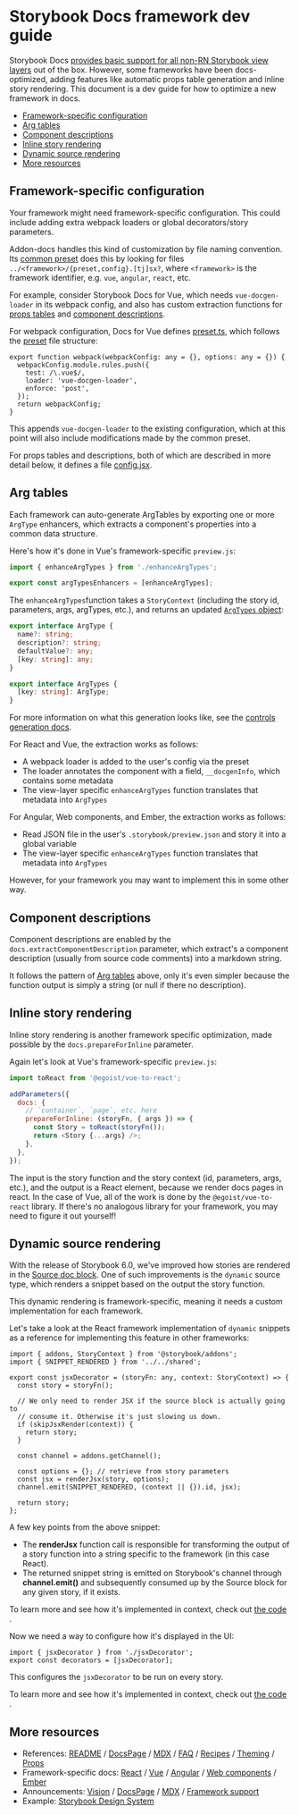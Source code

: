 <h1>Storybook Docs framework dev guide</h1>

Storybook Docs [provides basic support for all non-RN Storybook view layers](../README.md#framework-support) out of the box. However, some frameworks have been docs-optimized, adding features like automatic props table generation and inline story rendering. This document is a dev guide for how to optimize a new framework in docs.

- [Framework-specific configuration](#framework-specific-configuration)
- [Arg tables](#arg-tables)
- [Component descriptions](#component-descriptions)
- [Inline story rendering](#inline-story-rendering)
- [Dynamic source rendering](#dynamic-source-rendering)
- [More resources](#more-resources)

## Framework-specific configuration

Your framework might need framework-specific configuration. This could include adding extra webpack loaders or global decorators/story parameters.

Addon-docs handles this kind of customization by file naming convention. Its [common preset](https://github.com/storybookjs/storybook/blob/next/addons/docs/src/frameworks/common/preset.ts) does this by looking for files `../<framework>/{preset,config}.[tj]sx?`, where `<framework>` is the framework identifier, e.g. `vue`, `angular`, `react`, etc.

For example, consider Storybook Docs for Vue, which needs `vue-docgen-loader` in its webpack config, and also has custom extraction functions for [props tables](#props-tables) and [component descriptions](#component-descriptions).

For webpack configuration, Docs for Vue defines [preset.ts](https://github.com/storybookjs/storybook/blob/next/addons/docs/src/frameworks/vue/preset.ts), which follows the [preset](https://storybook.js.org/docs/vue/api/presets) file structure:

```
export function webpack(webpackConfig: any = {}, options: any = {}) {
  webpackConfig.module.rules.push({
    test: /\.vue$/,
    loader: 'vue-docgen-loader',
    enforce: 'post',
  });
  return webpackConfig;
}
```

This appends `vue-docgen-loader` to the existing configuration, which at this point will also include modifications made by the common preset.

For props tables and descriptions, both of which are described in more detail below, it defines a file [config.jsx](https://github.com/storybookjs/storybook/blob/next/addons/docs/src/frameworks/vue/config.jsx).

## Arg tables

Each framework can auto-generate ArgTables by exporting one or more `ArgType` enhancers, which extracts a component's properties into a common data structure.

Here's how it's done in Vue's framework-specific `preview.js`:

```js
import { enhanceArgTypes } from './enhanceArgTypes';

export const argTypesEnhancers = [enhanceArgTypes];
```

The `enhanceArgTypes`function takes a `StoryContext` (including the story id, parameters, args, argTypes, etc.), and returns an updated [`ArgTypes` object](https://github.com/storybookjs/storybook/blob/master/lib/addons/src/types.ts#L38-L47):

```ts
export interface ArgType {
  name?: string;
  description?: string;
  defaultValue?: any;
  [key: string]: any;
}

export interface ArgTypes {
  [key: string]: ArgType;
}
```

For more information on what this generation looks like, see the [controls generation docs](https://github.com/storybookjs/storybook/blob/next/addons/controls/README.md#my-controls-arent-being-auto-generated-what-should-i-do).

For React and Vue, the extraction works as follows:

- A webpack loader is added to the user's config via the preset
- The loader annotates the component with a field, `__docgenInfo`, which contains some metadata
- The view-layer specific `enhanceArgTypes` function translates that metadata into `ArgTypes`

For Angular, Web components, and Ember, the extraction works as follows:

- Read JSON file in the user's `.storybook/preview.json` and story it into a global variable
- The view-layer specific `enhanceArgTypes` function translates that metadata into `ArgTypes`

However, for your framework you may want to implement this in some other way.

## Component descriptions

Component descriptions are enabled by the `docs.extractComponentDescription` parameter, which extract's a component description (usually from source code comments) into a markdown string.

It follows the pattern of [Arg tables](#arg-tables) above, only it's even simpler because the function output is simply a string (or null if there no description).

## Inline story rendering

Inline story rendering is another framework specific optimization, made possible by the `docs.prepareForInline` parameter.

Again let's look at Vue's framework-specific `preview.js`:

```js
import toReact from '@egoist/vue-to-react';

addParameters({
  docs: {
    // `container`, `page`, etc. here
    prepareForInline: (storyFn, { args }) => {
      const Story = toReact(storyFn());
      return <Story {...args} />;
    },
  },
});
```

The input is the story function and the story context (id, parameters, args, etc.), and the output is a React element, because we render docs pages in react. In the case of Vue, all of the work is done by the `@egoist/vue-to-react` library. If there's no analogous library for your framework, you may need to figure it out yourself!

## Dynamic source rendering

With the release of Storybook 6.0, we've improved how stories are rendered in the [Source doc block](https://storybook.js.org/docs/react/writing-docs/doc-blocks#source). One of such improvements is the `dynamic` source type, which renders a snippet based on the output the story function.

This dynamic rendering is framework-specific, meaning it needs a custom implementation for each framework.

Let's take a look at the React framework implementation of `dynamic` snippets as a reference for implementing this feature in other frameworks:

```tsx
import { addons, StoryContext } from '@storybook/addons';
import { SNIPPET_RENDERED } from '../../shared';

export const jsxDecorator = (storyFn: any, context: StoryContext) => {
  const story = storyFn();

  // We only need to render JSX if the source block is actually going to
  // consume it. Otherwise it's just slowing us down.
  if (skipJsxRender(context)) {
    return story;
  }

  const channel = addons.getChannel();

  const options = {}; // retrieve from story parameters
  const jsx = renderJsx(story, options);
  channel.emit(SNIPPET_RENDERED, (context || {}).id, jsx);

  return story;
};
```

A few key points from the above snippet:

- The **renderJsx** function call is responsible for transforming the output of a story function into a string specific to the framework (in this case React).
- The returned snippet string is emitted on Storybook's channel through **channel.emit()** and subsequently consumed up by the Source block for any given story, if it exists.

<div class="aside">
 To learn more and see how it's implemented in context, check out <a href="https://github.com/storybookjs/storybook/blob/next/addons/docs/src/frameworks/react/jsxDecorator.tsx">the code</a> .
</div>

Now we need a way to configure how it's displayed in the UI:

```tsx
import { jsxDecorator } from './jsxDecorator';
export const decorators = [jsxDecorator];
```

This configures the `jsxDecorator` to be run on every story.

<div class="aside">
 To learn more and see how it's implemented in context, check out <a href="https://github.com/storybookjs/storybook/blob/next/addons/docs/src/frameworks/react/jsxDecorator.tsx">the code</a> .
</div>

## More resources

- References: [README](../README.md) / [DocsPage](docspage.md) / [MDX](mdx.md) / [FAQ](faq.md) / [Recipes](recipes.md) / [Theming](theming.md) / [Props](props-tables.md)
- Framework-specific docs: [React](../react/README.md) / [Vue](../vue/README.md) / [Angular](../angular/README.md) / [Web components](../web-components/README.md) / [Ember](../ember/README.md)
- Announcements: [Vision](https://medium.com/storybookjs/storybook-docs-sneak-peak-5be78445094a) / [DocsPage](https://medium.com/storybookjs/storybook-docspage-e185bc3622bf) / [MDX](https://medium.com/storybookjs/rich-docs-with-storybook-mdx-61bc145ae7bc) / [Framework support](https://medium.com/storybookjs/storybook-docs-for-new-frameworks-b1f6090ee0ea)
- Example: [Storybook Design System](https://github.com/storybookjs/design-system)
